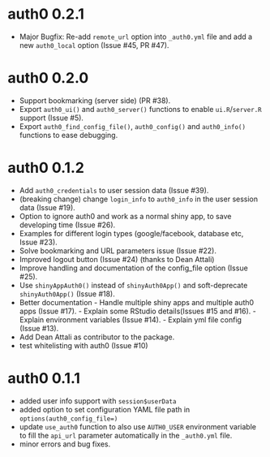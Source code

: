 # auth0 0.2.1

- Major Bugfix: Re-add `remote_url` option into `_auth0.yml` file and add a new `auth0_local` option (Issue #45, PR #47).

# auth0 0.2.0

- Support bookmarking (server side) (PR #38).
- Export `auth0_ui()` and `auth0_server()` functions to enable `ui.R`/`server.R` support (Issue #5).
- Export `auth0_find_config_file()`, `auth0_config()` and `auth0_info()` functions to ease debugging.

# auth0 0.1.2
  
- Add `auth0_credentials` to user session data (Issue #39).
- (breaking change) change `login_info` to `auth0_info` in the user session data (Issue #19).
- Option to ignore auth0 and work as a normal shiny app, to save developing time (Issue #26).
- Examples for different login types (google/facebook, database etc, Issue #23).
- Solve bookmarking and URL parameters issue (Issue #22).
- Improved logout button (Issue #24) (thanks to Dean Attali)
- Improve handling and documentation of the config_file option (Issue #25).
- Use `shinyAppAuth0()` instead of `shinyAuth0App()` and soft-deprecate `shinyAuth0App()` (Issue #18).
- Better documentation
      - Handle multiple shiny apps and multiple auth0 apps (Issue #17).
      - Explain some RStudio details(Issues #15 and #16).
      - Explain environment variables (Issue #14).
      - Explain yml file config (Issue #13).
- Add Dean Attali as contributor to the package.
- test whitelisting with auth0 (Issue #10)

# auth0 0.1.1

- added user info support with `session$userData`
- added option to set configuration YAML file path in `options(auth0_config_file=)`
- update `use_auth0` function to also use `AUTH0_USER` environment variable to fill the `api_url` parameter automatically in the `_auth0.yml` file.
- minor errors and bug fixes.
